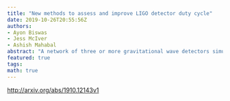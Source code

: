 ```yaml
---
title: "New methods to assess and improve LIGO detector duty cycle"
date: 2019-10-26T20:55:56Z
authors:
- Ayon Biswas
- Jess McIver
- Ashish Mahabal
abstract: "A network of three or more gravitational wave detectors simultaneously taking data is required to generate a well-localized sky map for gravitational wave sources, such as GW170817. Local seismic disturbances often cause the LIGO and Virgo detectors to lose light resonance in one or more of their component optic cavities, and the affected detector is unable to take data until resonance is recovered. In this paper, we use machine learning techniques to gain insight into the predictive behavior of the LIGO detector optic cavities during the second LIGO-Virgo observing run. We identify a minimal set of optic cavity control signals and data features which capture interferometer behavior leading to a loss of light resonance, or lockloss. We use these channels to accurately distinguish between lockloss events and quiet interferometer operating times via both supervised and unsupervised machine learning methods. This analysis yields new insights into how components of the LIGO detectors contribute to lockloss events, which could inform detector commissioning efforts to mitigate the associated loss of uptime. Particularly, we find that the state of the component optical cavities is a better predictor of loss of lock than ground motion trends. We report prediction accuracies of 98% for times just prior to lock loss, and 90% for times up to 30 seconds prior to lockloss, which shows promise for this method to be applied in near-real time to trigger preventative detector state changes. This method can be extended to target other auxiliary subsystems or times of interest, such as transient noise or loss in detector sensitivity. Application of these techniques during the third LIGO-Virgo observing run and beyond would maximize the potential of the global detector network for multi-messenger astronomy with gravitational waves."
featured: true
tags:
math: true
---
```

http://arxiv.org/abs/1910.12143v1
